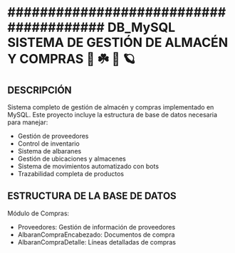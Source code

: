 #######################################
DB_MySQL 
SISTEMA DE GESTIÓN DE ALMACÉN Y COMPRAS 🚀 ☘️ 🥇 🪐
========================================

DESCRIPCIÓN
-----------
Sistema completo de gestión de almacén y compras implementado en MySQL. Este proyecto incluye la estructura de base de datos necesaria para manejar:
- Gestión de proveedores
- Control de inventario
- Sistema de albaranes
- Gestión de ubicaciones y almacenes
- Sistema de movimientos automatizado con bots
- Trazabilidad completa de productos

ESTRUCTURA DE LA BASE DE DATOS
-----------------------------

Módulo de Compras:
* Proveedores: Gestión de información de proveedores
* AlbaranCompraEncabezado: Documentos de compra
* AlbaranCompraDetalle: Líneas detalladas de compras
